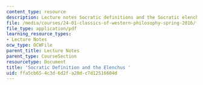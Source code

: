 ```yaml
---
content_type: resource
description: Lecture notes Socratic definitions and the Socratic elenchus.
file: /media/courses/24-01-classics-of-western-philosophy-spring-2016/ffa5cb654c3d6d2fa20dc7d12516604d_MIT24_01S16_SES3.pdf
file_type: application/pdf
learning_resource_types:
- Lecture Notes
ocw_type: OCWFile
parent_title: Lecture Notes
parent_type: CourseSection
resourcetype: Document
title: 'Socratic Definition and the Elenchus '
uid: ffa5cb65-4c3d-6d2f-a20d-c7d12516604d
---
```

